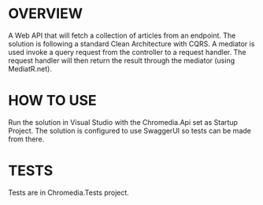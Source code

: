 # OVERVIEW
A Web API that will fetch a collection of articles from an endpoint.
The solution is following a standard Clean Architecture with CQRS. A mediator is used invoke a query request from the controller to a request handler. The request handler will then return the result through the mediator (using MediatR.net).

# HOW TO USE
Run the solution in Visual Studio with the Chromedia.Api set as Startup Project.
The solution is configured to use SwaggerUI so tests can be made from there.

# TESTS
Tests are in Chromedia.Tests project.
